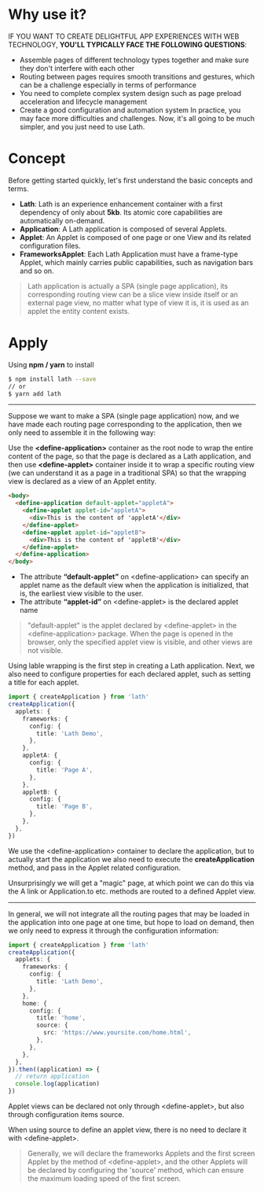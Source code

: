 # Why use it?

IF YOU WANT TO CREATE DELIGHTFUL APP EXPERIENCES WITH WEB TECHNOLOGY, **YOU'LL TYPICALLY FACE THE FOLLOWING QUESTIONS**:

- Assemble pages of different technology types together and make sure they don't interfere with each other
- Routing between pages requires smooth transitions and gestures, which can be a challenge especially in terms of performance
- You need to complete complex system design such as page preload acceleration and lifecycle management
- Create a good configuration and automation system In practice, you may face more difficulties and challenges. Now, it's all going to be much simpler, and you just need to use Lath.

# Concept

Before getting started quickly, let's first understand the basic concepts and terms.

- **Lath**: Lath is an experience enhancement container with a first dependency of only about **5kb**. Its atomic core capabilities are automatically on-demand.
- **Application**: A Lath application is composed of several Applets.
- **Applet**: An Applet is composed of one page or one View and its related configuration files.
- **FrameworksApplet**: Each Lath Application must have a frame-type Applet, which mainly carries public capabilities, such as navigation bars and so on.

> Lath application is actually a SPA (single page application), its corresponding routing view can be a slice view inside itself or an external page view, no matter what type of view it is, it is used as an applet the entity content exists.

# Apply

Using **npm / yarn** to install

```bash
$ npm install lath --save
// or
$ yarn add lath

```

---

Suppose we want to make a SPA (single page application) now, and we have made each routing page corresponding to the application, then we only need to assemble it in the following way:

Use the **&lt;define-application>** container as the root node to wrap the entire content of the page, so that the page is declared as a Lath application, and then use **&lt;define-applet>** container inside it to wrap a specific routing view (we can understand it as a page in a traditional SPA) so that the wrapping view is declared as a view of an Applet entity.

```html
<body>
  <define-application default-applet="appletA">
    <define-applet applet-id="appletA">
      <div>This is the content of 'appletA'</div>
    </define-applet>
    <define-applet applet-id="appletB">
      <div>This is the content of 'appletB'</div>
    </define-applet>
  </define-application>
</body>
```

- The attribute **“default-applet”** on &lt;define-application> can specify an applet name as the default view when the application is initialized, that is, the earliest view visible to the user.</li>
- The attribute **“applet-id”** on &lt;define-applet> is the declared applet name</li>

> "default-applet" is the applet declared by &lt;define-applet> in the &lt;define-application> package. When the page is opened in the browser, only the specified applet view is visible, and other views are not visible.

Using lable wrapping is the first step in creating a Lath application. Next, we also need to configure properties for each declared applet, such as setting a title for each applet.

```ts
import { createApplication } from 'lath'
createApplication({
  applets: {
    frameworks: {
      config: {
        title: 'Lath Demo',
      },
    },
    appletA: {
      config: {
        title: 'Page A',
      },
    },
    appletB: {
      config: {
        title: 'Page B',
      },
    },
  },
})
```

We use the &lt;define-application> container to declare the application, but to actually start the application we also need to execute the **createApplication** method, and pass in the Applet related configuration.

Unsurprisingly we will get a "magic" page, at which point we can do this via the A link or <a to-applet="docs?id=apiApplicationTo" clone-as="popDoc">Application.to</a> etc. methods are routed to a defined Applet view.

---

In general, we will not integrate all the routing pages that may be loaded in the application into one page at one time, but hope to load on demand, then we only need to express it through the configuration information:

```ts
import { createApplication } from 'lath'
createApplication({
  applets: {
    frameworks: {
      config: {
        title: 'Lath Demo',
      },
    },
    home: {
      config: {
        title: 'home',
        source: {
          src: 'https://www.yoursite.com/home.html',
        },
      },
    },
  },
}).then((application) => {
  // return application
  console.log(application)
})
```

Applet views can be declared not only through &lt;define-applet>, but also through configuration items <a to-applet="docs?id=source" clone-as="popDoc">source</a>.

When using source to define an applet view, there is no need to declare it with &lt;define-applet>.

> Generally, we will declare the frameworks Applets and the first screen Applet by the method of &lt;define-applet>, and the other Applets will be declared by configuring the 'source' method, which can ensure the maximum loading speed of the first screen.
